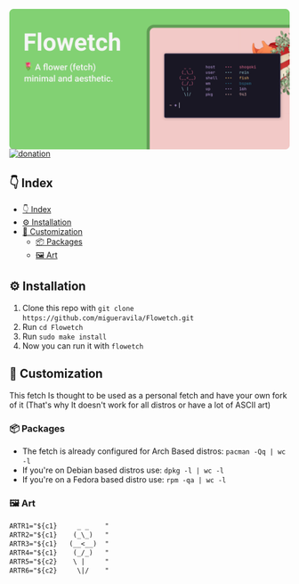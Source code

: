 ![image](assets/header.png)

<p style="margin: -20px 0 30px">
  <a href="https://www.buymeacoffee.com/migueravila" target="_blank" style='margin-right:0px; margin-top:5px'>
    <img align="center" src="https://github.com/migueravila/Flowetch/blob/master/assets/donation.png" alt="donation" height="35px" />
  </a>
</p>

## 👇 Index
- [👇 Index](#-index)
- [⚙️ Installation](#️-installation)
- [🎨 Customization](#-customization)
  - [📦 Packages](#-packages)
  - [🖼️ Art](#️-art)

## ⚙️ Installation

1. Clone this repo with `git clone https://github.com/migueravila/Flowetch.git`
2. Run `cd Flowetch`
3. Run `sudo make install`
4. Now you can run it with `flowetch` 

## 🎨 Customization

This fetch Is thought to be used as a personal fetch and have your own fork of it (That's why It doesn't work for all distros or have a lot of ASCII art)

### 📦 Packages

- The fetch is already configured for Arch Based distros: `pacman -Qq | wc -l`
- If you're on Debian based distros use: `dpkg -l | wc -l`
- If you're on a Fedora based distro use: `rpm -qa | wc -l`

### 🖼️ Art

```shell
ARTR1="${c1}     _ _    "
ARTR2="${c1}    (_\_)   "
ARTR3="${c1}   (__<__)  "
ARTR4="${c1}    (_/_)   "
ARTR5="${c2}    \ |     "
ARTR6="${c2}     \|/    "
```